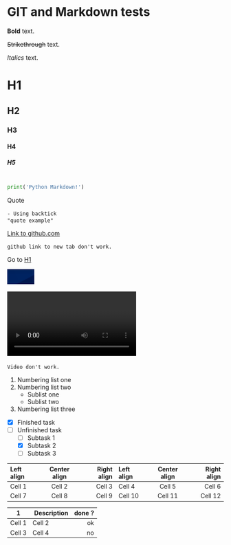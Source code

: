 # GIT and Markdown tests


**Bold** text.

~~Strikethrough~~ text.

*Italics* text.

# H1

## H2

### H3

#### H4

##### H5

```python

print('Python Markdown!')

```

Quote
```
- Using backtick
"quote example"
```

[Link to github.com](https://github.com)

```
github link to new tab don't work.
```

Go to [H1](#H1)

![Imagetest](img/imagetest.png "image test")

![Videotest](videos/screenrecord.webm)

```
Video don't work.
```

1. Numbering list one
2. Numbering list two
	* Sublist one
	* Sublist two
3. Numbering list three

- [x] Finished task
- [ ] Unfinished task
	- [ ] Subtask 1
	- [x] Subtask 2
	- [ ] Subtask 3

|  Left align | Center align |  Right align |  Left align | Center align |  Right align |
| :---------- | :----------: | -----------: | :---------- | :----------: | -----------: |
| Cell 1      | Cell 2       | Cell 3       | Cell 4      | Cell 5       | Cell 6       |
| Cell 7      | Cell 8       | Cell 9       | Cell 10     | Cell 11      | Cell 12      |


| 1 | Description | done ?|
| :---------: | :---------- | --: |
| Cell 1      |  Cell 2     | ok  |
| Cell 3      |  Cell 4     | no  |
